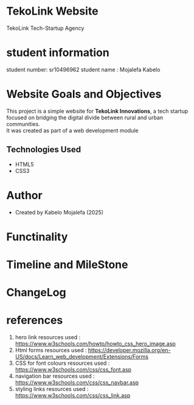 # TekoLink Website
TekoLink Tech-Startup Agency
# student information
student number: sr10496962
student name : Mojalefa Kabelo
# Website Goals and Objectives
This project is a simple website for **TekoLink Innovations**, a tech startup focused on bridging the digital divide between rural and urban communities.  
It was created as part of a web development module

## Technologies Used
- HTML5  
- CSS3  
# Author
- Created by Kabelo Mojalefa (2025)
# Functinality
# Timeline and MileStone
# ChangeLog
# references
1. hero link resources used : https://www.w3schools.com/howto/howto_css_hero_image.asp
2. Html forms resources used : https://developer.mozilla.org/en-US/docs/Learn_web_development/Extensions/Forms
3. CSS for font colours resources used : https://www.w3schools.com/css/css_font.asp
4. navigation bar resources used : https://www.w3schools.com/css/css_navbar.asp
5. styling links resources used : https://www.w3schools.com/css/css_link.asp
